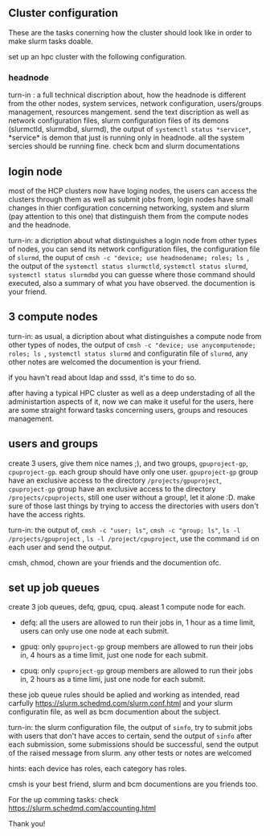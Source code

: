## Cluster configuration

These are the tasks conerning how the cluster should look like in order to make slurm tasks doable.

set up an hpc cluster with the following configuration.

### **headnode**

turn-in : a full technical discription about, how the headnode is different from the other 
nodes, system services, network configuration, users/groups management, resources mangement. 
send the text discription as well as network configuration files, slurm configuration files 
of its demons (slurmctld, slurmdbd, slurmd), the output of `systemctl status *service*`, \*service\* is demon that just is running only in headnode. all the system sercies should be
running fine.
check bcm and slurm documentations

## **login node**

most of the HCP clusters now have loging nodes, the users can access the clusters through
them as well as submit jobs from, login nodes have small changes in thier configuration concerning networking, system and slurm (pay attention to this one) that distinguish them from the compute nodes and the headnode.

turn-in: a dicription about what distinguishes a login node from other types of nodes, you can
send its network configuration files, the configuration file of `slurmd`, the ouput of `cmsh -c "device; use headnodename; roles; ls `, the output of the `systemctl status slurmctld`, `systemctl status slurmd`, `systemctl status slurmdbd` you can guesse where those command should executed, also a summary of what you have observed.
the documention is your friend.

## **3 compute nodes**

turn-in: as usual, a dicription about what distinguishes a compute node from other types of 
nodes, the output of `cmsh -c "device; use anycomputenode; roles; ls `,
`systemctl status slurmd` and configuratin file of `slurmd`, any other notes are welcomed
the documention is your friend.

if you havn't read about ldap and sssd, it's time to do so.

after having a typical HPC cluster as well as a deep understading of all the administartion aspects of it, now we can make it useful for the users, here are some straight forward tasks concerning users, groups and resouces management.

## **users and groups**

create 3 users, give them nice names ;), and two groups, `gpuproject-gp`, `cpuproject-gp`. each group
should have only one user. `gpuproject-gp` group have an exclusive access to the directory `/projects/gpuproject`,
`cpuproject-gp` group have an exclusive access to the directory `/projects/cpuprojects`, still one user without a group!, let it alone :D. make sure of those last things by trying to access the directories with users don't have the access rights.

turn-in: the output of, `cmsh -c "user; ls"`, `cmsh -c "group; ls"`, `ls -l /projects/gpuproject`
, `ls -l /project/cpuproject`, use the command `id` on each user and send the output.

cmsh, chmod, chown are your friends and the documention ofc.

## **set up job queues**

create 3 job queues, defq, gpuq, cpuq. aleast 1 compute node for each.

- defq: all the users are allowed to run their jobs in, 1 hour as a time limit, users can only
use one node at each submit.

- gpuq: only `gpuproject-gp` group members are allowed to run their jobs in, 4 hours as a time limit, just one node for each submit.

- cpuq: only `cpuproject-gp` group members are allowed to run their jobs in, 2 hours as a time limi, just one node for each submit.

these job queue rules should be aplied and working as intended, read carfully https://slurm.schedmd.com/slurm.conf.html and your slurm configuratin file, as well as bcm documention about the subject.

turn-in: the slurm configuration file, the output of `sinfo`, try to submit jobs with users
that don't have acces to certain, send the output of `sinfo` after each submission, some submissions should be successful, send the output of the raised message from slurm. any other
tests or notes are welcomed

hints: each device has roles, each category has roles.

cmsh is your best friend, slurm and bcm documentions are you friends too.

For the up comming tasks: check https://slurm.schedmd.com/accounting.html

Thank you!
